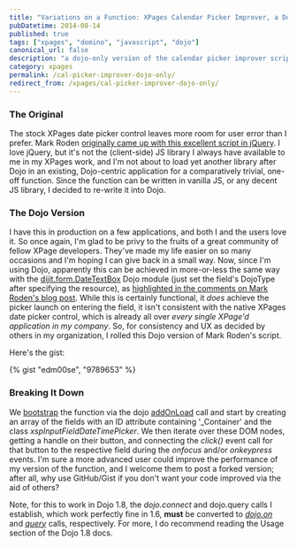 ```yaml
---
title: "Variations on a Function: XPages Calendar Picker Improver, a Dojo Version"
pubDatetime: 2014-08-14
published: true
tags: ["xpages", "domino", "javascript", "dojo"]
canonical_url: false
description: "a dojo-only version of the calendar picker improver script by Mark Roden"
category: xpages
permalink: /cal-picker-improver-dojo-only/
redirect_from: /xpages/cal-picker-improver-dojo-only/
---
```


### The Original

The stock XPages date picker control leaves more room for user error than I prefer. Mark Roden [originally came up with this excellent script in jQuery](https://xomino.com/2012/03/14/improving-user-interaction-with-xpages-date-picker/). I love jQuery, but it's not the (client-side) JS library I always have available to me in my XPages work, and I'm not about to load yet another library after Dojo in an existing, Dojo-centric application for a comparatively trivial, one-off function. Since the function can be written in vanilla JS, or any decent JS library, I decided to re-write it into Dojo.

### The Dojo Version

I have this in production on a few applications, and both I and the users love it. So once again, I'm glad to be privy to the fruits of a great community of fellow XPage developers. They've made my life easier on so many occasions and I'm hoping I can give back in a small way. Now, since I'm using Dojo, apparently this can be achieved in more-or-less the same way with the [dijit.form.DateTextBox](https://dojotoolkit.org/reference-guide/1.6/dijit/form/DateTextBox.html) Dojo module (just set the field's DojoType after specifying the resource), as [highlighted in the comments on Mark Roden's blog post](https://xomino.com/2012/03/14/improving-user-interaction-with-xpages-date-picker/#comment-312). While this is certainly functional, it _does_ achieve the picker launch on entering the field, it isn't consistent with the native XPages date picker control, which is already all over _every single XPage'd application in my company_. So, for consistency and UX as decided by others in my organization, I rolled this Dojo version of Mark Roden's script.

Here's the gist:

{% gist "edm00se", "9789653" %}

### Breaking It Down

We [bootstrap](https://en.wikipedia.org/wiki/Bootstrap) the function via the dojo [addOnLoad](https://dojotoolkit.org/reference-guide/1.6/dojo/addOnLoad.html) call and start by creating an array of the fields with an ID attribute containing '\_Container' and the class _xspInputFieldDateTimePicker_. We then iterate over these DOM nodes, getting a handle on their button, and connecting the _click()_ event call for that button to the respective field during the _onfocus_ and/or _onkeypress_ events. I'm sure a more advanced user could improve the performance of my version of the function, and I welcome them to post a forked version; after all, why use GitHub/Gist if you don't want your code improved via the aid of others?

Note, for this to work in Dojo 1.8, the _dojo.connect_ and dojo.query calls I establish, which work perfectly fine in 1.6, **must** be converted to [_dojo.on_](https://dojotoolkit.org/reference-guide/1.8/dojo/query.html#usage) and [_query_](https://dojotoolkit.org/reference-guide/1.8/dojo/on.html#usage) calls, respectively. For more, I do recommend reading the Usage section of the Dojo 1.8 docs.
